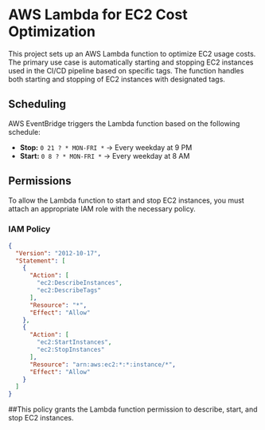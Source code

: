 # AWS Lambda for EC2 Cost Optimization

This project sets up an AWS Lambda function to optimize EC2 usage costs. The primary use case is automatically starting and stopping EC2 instances used in the CI/CD pipeline based on specific tags. The function handles both starting and stopping of EC2 instances with designated tags.

## Scheduling

AWS EventBridge triggers the Lambda function based on the following schedule:

- **Stop:** `0 21 ? * MON-FRI *` → Every weekday at 9 PM  
- **Start:** `0 8 ? * MON-FRI *` → Every weekday at 8 AM  

## Permissions

To allow the Lambda function to start and stop EC2 instances, you must attach an appropriate IAM role with the necessary policy.

### IAM Policy

```json
{
  "Version": "2012-10-17",
  "Statement": [
    {
      "Action": [
        "ec2:DescribeInstances",
        "ec2:DescribeTags"
      ],
      "Resource": "*",
      "Effect": "Allow"
    },
    {
      "Action": [
        "ec2:StartInstances",
        "ec2:StopInstances"
      ],
      "Resource": "arn:aws:ec2:*:*:instance/*",
      "Effect": "Allow"
    }
  ]
}
```

##This policy grants the Lambda function permission to describe, start, and stop EC2 instances.
